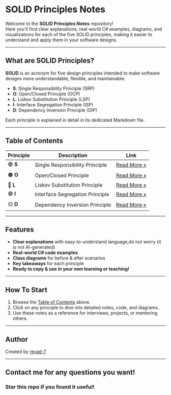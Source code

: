 #  SOLID Principles Notes

Welcome to the **SOLID Principles Notes** repository!  
Here you’ll find clear explanations, real-world C# examples, diagrams, and visualizations for each of the five SOLID principles, making it easier to understand and apply them in your software designs.

---

##  What are SOLID Principles?

**SOLID** is an acronym for five design principles intended to make software designs more understandable, flexible, and maintainable:

- **S**: Single Responsibility Principle (SRP)
- **O**: Open/Closed Principle (OCP)
- **L**: Liskov Substitution Principle (LSP)
- **I**: Interface Segregation Principle (ISP)
- **D**: Dependency Inversion Principle (DIP)

Each principle is explained in detail in its dedicated Markdown file.

---

##  Table of Contents

| Principle | Description | Link |
|-----------|-------------|------|
| 🟢 **S** | Single Responsibility Principle | [Read More »](Solid/S.md) |
| 🟠 **O** | Open/Closed Principle           | [Read More »](Solid/O.md) |
| 🔵 **L** | Liskov Substitution Principle   | [Read More »](Solid/L.md) |
| 🟣 **I** | Interface Segregation Principle | [Read More »](Solid/I.md) |
| 🟡 **D** | Dependency Inversion Principle  | [Read More »](Solid/D.md) |

---

##  Features

- **Clear explanations** with easy-to-understand language,do not worry (it is not AI-generated)
- **Real-world C# code examples**
- **Class diagrams** for before & after scenarios
- **Key takeaways** for each principle
- **Ready to copy & use in your own learning or teaching!**

---

## How To Start

1. Browse the [Table of Contents](#table-of-contents) above.
2. Click on any principle to dive into detailed notes, code, and diagrams.
3. Use these notes as a reference for interviews, projects, or mentoring others.

---

##  Author

Created by [reyad-7](https://github.com/reyad-7)

---
## Contact me for any questions you want!
### Star this repo if you found it useful!


